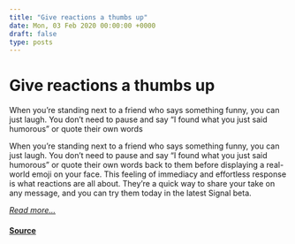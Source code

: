 ```yaml
---
title: "Give reactions a thumbs up"
date: Mon, 03 Feb 2020 00:00:00 +0000
draft: false
type: posts
---
```

# Give reactions a thumbs up





 When you’re standing next to a friend who says something funny, you can just laugh. You don’t need to pause and say “I found what you just said humorous” or quote their own words

When you’re standing next to a friend who says something funny, you can just laugh. You don’t need to pause and say “I found what you just said humorous” or quote their own words back to them before displaying a real-world emoji on your face. This feeling of immediacy and effortless response is what reactions are all about. They’re a quick way to share your take on any message, and you can try them today in the latest Signal beta.

[_Read more..._](https://signal.org/blog/reactions/)

#### [Source](https://signal.org/blog/reactions/)

